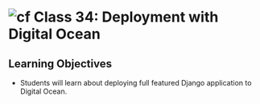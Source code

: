 # ![cf](http://i.imgur.com/7v5ASc8.png) Class 34: Deployment with Digital Ocean

## Learning Objectives

- Students will learn about deploying full featured Django application to Digital Ocean.

